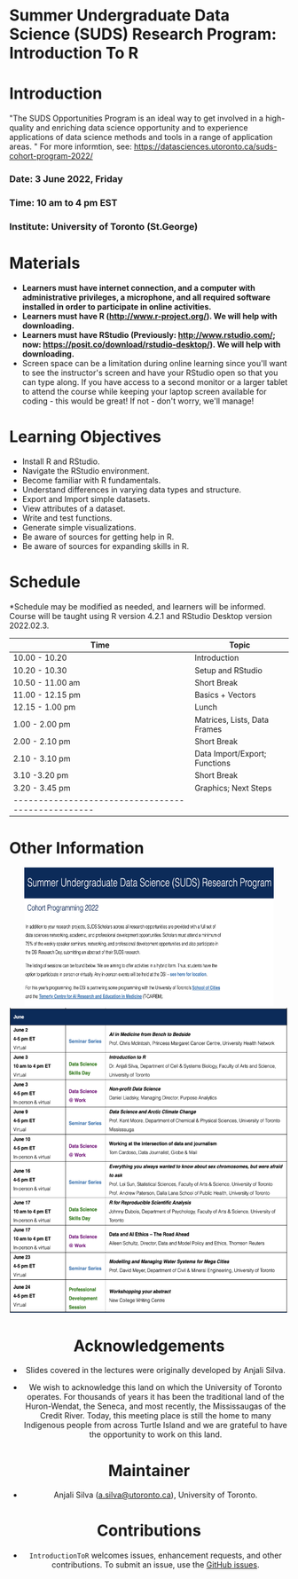 # Summer Undergraduate Data Science (SUDS) Research Program: Introduction To R


# Introduction
"The SUDS Opportunities Program is an ideal way to get involved in a high-quality and enriching data science opportunity and to experience applications of data science methods and tools in a range of application areas. " For more informtion, see: https://datasciences.utoronto.ca/suds-cohort-program-2022/

### Date: 3 June 2022, Friday 
### Time: 10 am to 4 pm EST
### Institute: University of Toronto (St.George)


# Materials
* **Learners must have internet connection, and a computer with administrative privileges, a microphone, and all required software installed in order to participate in online activities.** 
* **Learners must have R (http://www.r-project.org/). We will help with downloading.**
* **Learners must have RStudio (Previously: http://www.rstudio.com/; now: https://posit.co/download/rstudio-desktop/). We will help with downloading.**
* Screen space can be a limitation during online learning since you'll want to see the instructor's screen and have your RStudio open so that you can type along. If you have access to a second monitor or a larger tablet to attend the course while keeping your laptop screen available for coding - this would be great! If not - don't worry, we'll manage!


# Learning Objectives

* Install R and RStudio.
* Navigate the RStudio environment.
* Become familiar with R fundamentals.
* Understand differences in varying data types and structure. 
* Export and Import simple datasets.
* View attributes of a dataset.
* Write and test functions.
* Generate simple visualizations.
* Be aware of sources for getting help in R.
* Be aware of sources for expanding skills in R.


# Schedule

*Schedule may be modified as needed, and learners will be informed. Course will be taught using R version 4.2.1 and RStudio Desktop version 2022.02.3. 

| Time             | Topic                         |
|------------------|-------------------------------|
| 10.00 - 10.20    | Introduction                  |
| 10.20 - 10.30    | Setup and RStudio             |
| 10.50 - 11.00 am | Short Break                   |
| 11.00 - 12.15 pm | Basics + Vectors              |
| 12.15 - 1.00 pm  | Lunch                         |
| 1.00 - 2.00 pm   | Matrices, Lists, Data Frames  |
| 2.00 - 2.10 pm   | Short Break                   |
| 2.10 - 3.10 pm   | Data Import/Export; Functions |
| 3.10 -3.20 pm    | Short Break                   |
| 3.20 - 3.45 pm   | Graphics; Next Steps          |
|--------------------------------------------------|

 
# Other Information
<div style="text-align:center">

<img src="DescrpImage1.png" alt="README1" width="450" height="250"/>

<img src="DescrpImage2.png" alt="README1" width="550" height="550"/>

<div style="text-align:center">


# Acknowledgements
-   Slides covered in the lectures were originally developed by Anjali Silva.

- We wish to acknowledge this land on which the University of Toronto operates. For thousands of years it has been the traditional land of the Huron-Wendat, the Seneca, and most recently, the Mississaugas of the Credit River. Today, this meeting place is still the home to many Indigenous people from across Turtle Island and we are grateful to have the opportunity to work on this land.

# Maintainer
-   Anjali Silva (<a.silva@utoronto.ca>), University of Toronto.

# Contributions
-   `IntroductionToR` welcomes issues, enhancement requests, and other contributions. To submit an issue, use the [GitHub
issues](https://github.com/anjalisilva/IntroductionToR/issues).
